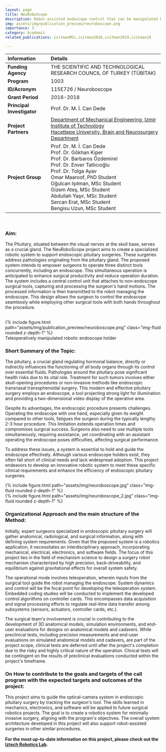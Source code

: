 ```yaml
---
layout: page
title: NeuRoboScope
description: Robot-assisted endoscope control that can be manipulated by surgical tools
img: assets/img/publication_preview/neuroboscope.png
importance: 3
category: Academic
related_publications: isitmanMSc,isitman2018,isitman2019,isitman19

---
```




| **Information**                                     | **Details**                                                                                                    |
| :-------------------------------------------------- | :------------------------------------------------------------------------------------------------------------- |
| **Funding Agency**                                  | THE SCIENTIFIC AND TECHNOLOGICAL RESEARCH COUNCIL OF TURKEY (TÜBİTAK)                                          |
| **Program**                                         | 1003                                                                                                           |
| **ID/Acronym**                                      | 115E726 / Neuroboscope                                                                                         |
| **Grant Period**                                    | 2016-2018                                                                                                      |
| **Principal Investigator**                          | Prof. Dr. M. İ. Can Dede                                                                                             |
| **Project Partners**                                | [Department of Mechanical Engineering, Izmir Institute of Technology](https://robotics.iyte.edu.tr/)<br>[Hacettepe University, Brain and Neurosurgery Department](https://hastane.hacettepe.edu.tr/81_en.html)      |
| **Project Group**                                   | Prof. Dr. M. İ. Can Dede<br>Prof. Dr. Gökhan Kiper<br>Prof. Dr. Barbaros Özdemirel<br>Prof. Dr. Enver Tatlıcıoğlu<br>Prof. Dr. Tolga Ayav<br>Omar Maaroof, PhD Student<br>Oğulcan Işıtman, MSc Student<br>Gizem Ateş, MSc Student<br>Abdullah Yaşır, MSc Student<br>Sercan Erat, MSc Student<br>Bengisu Uzun, MSc Student |

<br>

### Aim:

The Pituitary, situated between the visual nerves at the skull base, serves as a crucial gland. The NeuRoboScope project aims to create a specialized robotic system to support endoscopic pituitary surgeries. These surgeries address pathologies originating from the pituitary gland. The proposed system intends to empower surgeons to operate three distinct tools concurrently, including an endoscope. This simultaneous operation is anticipated to enhance surgical productivity and reduce operation duration. The system includes a central control unit that attaches to non-endoscope surgical tools, capturing and processing the surgeon's hand motions. The processed information is then transmitted to the robot managing the endoscope. This design allows the surgeon to control the endoscope seamlessly while employing other surgical tools with both hands throughout the procedure.

<br>
<div class="row">
    <div class="col-sm mt-3 mt-md-0">
        {% include figure.html path="assets/img/publication_preview/neuroboscope.png" class="img-fluid rounded z-depth-1" %}
    </div>
</div>
<div class="caption">
     Teleoperatively manipulated robotic endoscope holder 
</div>

### Short Summary of the Topic:

The pituitary, a crucial gland regulating hormonal balance, directly or indirectly influences the functioning of all body organs through its control over essential fluids. Pathologies around the pituitary pose significant health risks due to its vital role. Treatment for such tumors involves either skull-opening procedures or non-invasive methods like endoscopic transnasal transsphenoidal surgery. This modern and effective pituitary surgery employs an endoscope, a tool projecting strong light for illumination and providing a two-dimensional video display of the operative area.

Despite its advantages, the endoscopic procedure presents challenges. Operating the endoscope with one hand, especially given its weight compared to other tools, fatigues the surgeon during the typically lengthy 2-3 hour procedure. This limitation extends operation times and compromises surgical success. Surgeons also need to use multiple tools simultaneously, requiring assistance, yet coordinating with an assistant operating the endoscope poses difficulties, affecting surgical performance.

To address these issues, a system is essential to hold and guide the endoscope effectively. Although various endoscope holders exist, they often fall short of clinical needs and lack widespread adoption. This project endeavors to develop an innovative robotic system to meet these specific clinical requirements and enhance the efficiency of endoscopic pituitary surgeries.


<div class="row mt-3">
    <div class="col-sm mt-3 mt-md-0">
        {% include figure.html path="assets/img/neuroboscope.jpg" class="img-fluid rounded z-depth-1" %}
    </div>
    <div class="col-sm mt-3 mt-md-0">
        {% include figure.html path="assets/img/neuroboscope_2.jpg" class="img-fluid rounded z-depth-1" %}
    </div>
</div>

### Organizational Approach and the main structure of the Method:

Initially, expert surgeons specialized in endoscopic pituitary surgery will gather anatomical, radiological, and surgical information, along with defining system requirements. Given that the proposed system is a robotics application, it necessitates an interdisciplinary approach, incorporating mechanical, electrical, electronics, and software fields. The focus of this project lies in the field of mechanism science to design a surgery robot mechanism characterized by high precision, back-driveability, and equilibrium against gravitational effects for overall system safety.

The operational mode involves teleoperation, wherein inputs from the surgical tool guide the robot managing the endoscope. System dynamics and control will be the focal point for developing the teleoperation system. Embedded coding studies will be conducted to implement the developed control algorithms on controller cards. This encompasses data acquisition and signal processing efforts to regulate real-time data transfer among subsystems (sensors, actuators, controller cards, etc.).

The surgical team's involvement is crucial in contributing to the development of 3D anatomical models, simulation environments, and end-user evaluations for designs on anatomical models and cadavers. While preclinical tests, including precision measurements and end-user evaluations on simulated anatomical models and cadavers, are part of the project scope, clinical tests are deferred until after the project's completion due to the risky and highly critical nature of the operation. Clinical tests will be contingent on the results of preclinical evaluations conducted within the project's timeframe.

### On How to contribute to the goals and targets of the call program with the expected targets and outcomes of the project:

This project aims to guide the optical-camera system in endoscopic pituitary surgery by tracking the surgeon's tool. The skills learned in mechanics, electronics, and software will be applied to future surgical robotics projects. The goal is to create a robotics system for minimally invasive surgery, aligning with the program's objectives. The overall system architecture developed in this project will also support robot-assisted surgeries in other similar procedures.
<br>
<br>
**For the most up-to-date information on this project, please check out the [Iztech Robotics Lab](https://robotics.iyte.edu.tr/).**